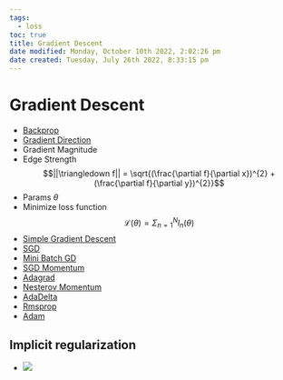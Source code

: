 ```yaml
---
tags:
  - loss
toc: true
title: Gradient Descent
date modified: Monday, October 10th 2022, 2:02:26 pm
date created: Tuesday, July 26th 2022, 8:33:15 pm
---
```


# Gradient Descent
- [Backprop](Backprop.md)
- [Gradient Direction](Gradient%20Direction.md)
- Gradient Magnitude
- Edge Strength $$||\triangledown f|| = \sqrt{(\frac{\partial f}{\partial x})^{2} + (\frac{\partial f}{\partial y})^{2}}$$
- Params $\theta$
- Minimize loss function $$\mathscr{L}(\theta) = \Sigma^N_{n=1}l_n(\theta)$$
- [Simple Gradient Descent](Simple%20Gradient%20Descent.md)
- [SGD](SGD.md)
- [Mini Batch GD](Mini%20Batch%20GD.md)
- [SGD Momentum](SGD%20Momentum.md)
- [Adagrad](Adagrad.md)
- [Nesterov Momentum](Nesterov%20Momentum.md)
- [AdaDelta](AdaDelta.md)
- [Rmsprop](Rmsprop.md)
- [Adam](Adam.md)

## Implicit regularization
- ![](Pasted%20image%2020240918105841.webp)
